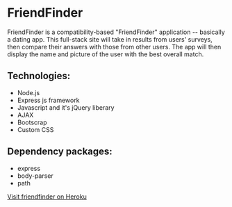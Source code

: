 # FriendFinder
FriendFinder is a compatibility-based "FriendFinder" application -- basically a dating app. This full-stack site will take in results from users' surveys, then compare their answers with those from other users. The app will then display the name and picture of the user with the best overall match. 

## Technologies:
* Node.js
* Express js framework
* Javascript and it's jQuery liberary
* AJAX
* Bootscrap
* Custom CSS


## Dependency packages:
* express
* body-parser
* path

[Visit friendfinder on Heroku](https://thawing-coast-29140.herokuapp.com/)